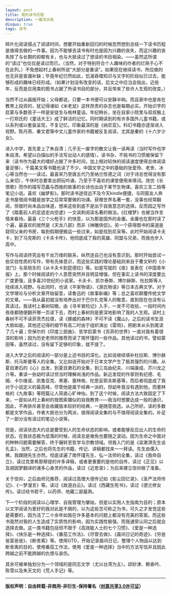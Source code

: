 ```yaml
---
layout: post
title: 我的读书历程
description: 一篇流水账
disqus: true
tags: 读书
---
```

碎片化阅读侵占了阅读时间，想要开始重新回归的时候忽然想到总结一下读书历程是值得去做的一件事。因为不能够去读书有时也是因为兴趣的丧失，而这兴趣的丧失除了与长期的抑郁有关，也与大抵读过了想读的书目相染。——虽然这所谓的“读过”也仅仅是读过而已。（当然，对于特别符合个人趣味的作者的烂熟于心不在此列。）不免想起村上春树所说“大部分是重读”。如果现在继续读书，所应做的也无非是查漏补缺；毕竟年纪已然如此，饥渴吞噬知识与文字的阶段似已过去，能够形成的趣味已经形成。（如果计划没有改变的话，后文之中应当会指出，近些年，反而是应用类的图书占据了所读书目的部分，并且带来了些许人生观的改变。）

当然不过从画报开始；父母都说，只要一本书便可以安静半晌。而且家中也是肯在教育上投资的，犹记得诸如《米老鼠》这样昂贵的杂志也是每期必买。开始识字的启蒙与多数孩子一样是安徒生与格林童话。年纪稍长，坐在自家小院里与叔叔搬上一打郑氏的《童话大王》成了鲜活的记忆。同时期读到的有许多国外儿童书籍，或以系列或以套装呈现，不复记忆。印象最深的是《纳尼亚》。科幻书籍亦逐渐进入视野。陈丹燕、秦文君等中文儿童作家的书籍被反复阅读，尤其是秦的《十六岁少女》。

进入中学，首先爱上了朱自清；几乎无一废字的散文让我一读再读（当时写作也学朱自清，希望以白描似的手法写出动人的感情）。读书杂、不挑书的习惯被保留下来（读书作为最大的嗜好占据了许多时间，加上相对较快的阅读速度使得总体阅读量足够），千篇美文等书籍也读了不少。中国文学之中的基础的张爱玲、老舍、冰心等当然也一一读过。最喜宋乃至唐五代乃至纳兰性德之词（对于诗总觉得没有那么亲切），午休时总要拿出把玩吟诵，乃至于不喜欢的课堂便用来填词。效仿《长恨歌》而作的描写范蠡与西施的故事的长诗也出自于某节生物课。喜欢三言二拍等笔记小说。喜欢《幽梦影》。那时读书途径远不及今天kindle便捷，与同窗友人奔走书屋借阅书籍是放学之后常常要做的功课。获赠世界名著一套，没事也经常翻阅，但彼时尚未品出味道，想来这些到底不是出于自我意志的选择。反而因之写作了《踏着前人的足迹走向空虚》一文讽刺阅读名著的做法。《红楼梦》也被当作言情来看待。最喜《三个火枪手》的快意，以为那是国外的金庸。金庸也在那时读了个遍，最喜欢的居然是《天龙八部》而非《神雕侠侣》。另一个获得图书的渠道是窥伺父亲的书房，每到假期便搬运一些过来，如是找到尼采等。此时开始阅读卡夫卡，到了马克斯的《卡夫卡传》，他彻底成了我的英雄、同盟与兄弟，而我也步入高中。

写作与阅读终究会有千丝万缕的联系，纵然连自己也没有意识到。那时开始尝试一些实验性质的写作，带有先锋意识，而这些实践的理论基础则来自于曹文轩的《小说门》与吴晓东的《从卡夫卡到昆德拉》等。如是写就的《夜》发表在《中国青年报》上。那个时候阅读的个人意愿突然并且明显增强，但在事实上读书的深度要比广度更强，且多喜20世纪的小说家。卡夫卡、凯尔泰斯、博尔赫斯、杜拉斯等人陆续进入视野。与此同时，也读《平家物语》、《源氏物语》等日本古典文学。对于文学理论与分析文章开始留意，读鲁迅的《故事新编》等；总之喜欢颠覆传统文学的文章。——我从最初就没有培养出对于巴尔扎克等人的敬意，直到现在也没有认真读过。我读村上春树较晚，由《寻羊冒险记》入手，一发不可收拾，一段时间内夜夜都随便翻开哪一页读下去，而村上春树则是更深地影响了我的人生观。读村上春树不可不读菲茨杰拉德，读《挪威的森林》不可不读《魔山》，之后的读书生涯大抵如是。其他还记得的细节有高二时由于组织演出《雷雨》，把剧本从头到尾读了几十遍；奈保尔的《印度三部曲》、哲学启蒙书《苏菲的世界》一直对我有着很深的影响；因为历史老师的推荐而读了南怀瑾的一些作品。其他读过的书，譬如蒙田等，虽然读过，没有留下足够的印象，就不提了。

进入大学之后的阅读的一部分是上述书目的深化。比如说继续填补杜拉斯、博尔赫斯、托马斯曼等人的全集。又比如说开始对于日本文学产生了极其强烈的兴趣。从夏目漱石的《心》出发，到夏目漱石的全集，到三岛由纪夫、川端康成、芥川龙之介等。重读一些幼时读过但当时理解尚浅的作品。新近发现的作家则有纪德、毛姆、卡尔维诺、凯鲁亚克、黑塞、塞林格、陀思妥耶夫斯基等，而后者彻底成了我对于小说定义的最高峰，尽管他是属于经典一派的，但幼年竟没有遇到他。而塞林格的《九故事》等短篇让人简直心旷神怡。到了这个时候，阅读方法大致固定了下来，一是如从村上春树的按图索骥似的自我教育——我当时想要达成一般的通识，因此，不再排斥甚至会收藏版本较好的经典，一是随意挑选，从己所好。读的多数都是文学作品，作者大抵也分为两派，值得阅读全集的与不值得阅读全集的。补足了一部分没有读过的笔记小说等。

但是，阅读状态大约总是要受到人的生命状态的影响，或者能够反应出人的生命的状态。在我状态极为低落的时候，阅读总是难免也要随之波动。因为生命之中面对的种种问题需要解答，终于辗转至哲学与宗教领域。领我入门的是《梁漱溟先生谈孔孟》，当然，之后也将先生的书籍、传记、讲稿都找来一一拜读。先生由儒入佛，我跟随先生亦然。彻底读遍了南怀瑾先生、弘一法师的全集，读过《我命自立》，读过克里希那穆提的许多译稿，或者更重要的是他的自传，读过《正见》以及胡因梦翻译的诸多心身灵的作品，读过《近思录》；为后来建立信仰做了准备。

关于信仰，之后由师兄推荐，阅读过高僧大德传记如《影尘回忆录》、《圣严法师传记》、《一梦漫言》等。读过《故道白云》。读过《西藏生死书》。读过《德兰修女传》。读过经书若干，以药师、地藏二部最熟。

下一个阶段的阅读以心理学、自我管理为肇始，但是以实用人生指南为目的；原本以文学阅读为爱好的我对此是不屑的，以为这些怎可称之为书，可久之才发觉这些是需要的，因为活了二十余年如我在许多基本的问题上都没有完美的答案。而这些书竟然对我的人生造成了实质性的影响，因为实践性极强，而我通常认同之后就会选择去做。这一类书籍包括但不限于《高效能人士的七个习惯》、《爱是一种选择》、《快乐是一种选择》、《番茄工作法》、《尽管去做》、《晨间日记的奇迹》、《穷爸爸富爸爸》、《断舍离》等。使用GTD，开始记录晨间日记，整理个人物品以达到断舍离的目的，使用番茄工作法，使用《爱是一种选择》当中的方法写信并且因此跨越之前不能跨越的仇恨与哀伤。

其余可被单独划分为一个领域的是同志文学（尤以台湾为主）。邱妙津、赖香吟、陈雪以及朱天文的《荒人手记》等。

---
**版权声明：自由转载-非商用-非衍生-保持署名（[创意共享3.0许可证](https://creativecommons.org/licenses/by-nc-nd/3.0/deed.zh)）**